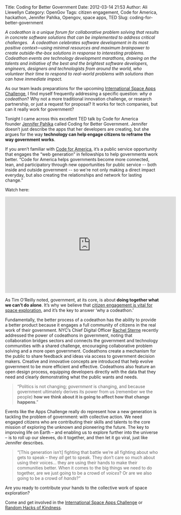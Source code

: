 Title: Coding for Better Government
Date: 2012-03-14 21:53
Author: Ali Llewellyn
Category: OpenGov
Tags: citizen engagement, Code for America, hackathon, Jennifer Pahlka, Opengov, space apps, TED
Slug: coding-for-better-government

*A codeathon is a unique forum for collaborative problem solving that
results in concrete software solutions that can be implemented to
address critical challenges.   A codeathon celebrates software
development in its most positive context—using minimal resources and
maximum brainpower to create outside-the-box solutions in response to
interesting problems.  Codeathon events are technology development
marathons, drawing on the talents and initiative of the best and the
brightest software developers, engineers, designers and technologists
from around the world, who volunteer their time to respond to real-world
problems with solutions than can have immediate impact.*

As our team leads preparations for the upcoming [International Space
Apps Challenge][], I find myself frequently addressing a specific
question: *why a codeathon*? Why not a more traditional innovation
challenge, or research partnership, or just a request for proposal? It
works for tech companies, but can it really work for government?

Tonight I came across this excellent TED talk by Code for America
founder [Jennifer Pahlka][] called Coding for Better Government.
Jennifer doesn’t just describe the apps that her developers are
creating, but she argues for the way **technology can help engage
citizens to reframe the way government works**.

If you aren’t familiar with [Code for America][], it’s a public service
opportunity that engages the “web generation” in fellowships to help
governments work better. “Code for America helps governments become more
connected, lean, and participatory through new opportunities for public
service -- both inside and outside government -- so we're not only
making a direct impact everyday, but also creating the relationships and
network for lasting change.”

Watch here:

<iframe src="http://www.youtube.com/embed/n4EhJ898r-k" frameborder="0" width="560" height="315"></iframe>

As Tim O’Reilly noted, government, at its core, is about **doing
together what we can’t do alone**. It’s why we believe that [citizen
engagement is vital for space exploration][], and it’s the key to answer
‘why a codeathon.’

Fundamentally, the better process of a codeathon has the ability to
provide a better product because it engages a full community of citizens
in the real work of their government. NYC’s Chief Digital
Officer [Rachel Sterne][] recently addressed the power of codeathons in
government, noting that collaboration bridges sectors and connects the
government and technology communities with a shared challenge,
encouraging collaborative problem solving and a more open government.
Codeathons create a mechanism for the public to share feedback and ideas
via access to government decision makers. Creative and innovative
concepts are introduced that help evolve government to be more efficient
and effective. Codeathons also feature an open design process, equipping
developers directly with the data that they need and clearly
demonstrating what the public wants and needs.

> “Politics is not changing; *government* is changing, and because
> government ultimately derives its power from us (remember we the
> people) **how we think about it is going to affect how that change
> happens**.”

Events like the Apps Challenge really do represent how a new generation
is tackling the problem of government: with collective action. We need
engaged citizens who are contributing their skills and talents to the
core mission of exploring the unknown and pioneering the future. The key
to improving life on Earth – and enabling us to explore further into the
universe – is to roll up our sleeves, do it together, and then let it go
viral, just like Jennifer describes.

> “[This generation isn’t] fighting that battle we’re all fighting about
> who gets to speak – they *all* get to speak. They don’t care so much
> about using their voices… they are using their hands to make their
> communities better. When it comes to the big things we need to do
> together, are we just going to be a crowd of *voices*? Or are we also
> going to be a crowd of *hands*?”

Are you ready to contribute your hands to the collective work of space
exploration?

Come and get involved in the [International Space Apps
Challenge][International Space Apps Challenge] or [Random Hacks of
Kindness][].

  [International Space Apps Challenge]: http://spaceappschallenge.org/
  [Jennifer Pahlka]: http://codeforamerica.org/author/jen/
  [Code for America]: http://codeforamerica.org/
  [citizen engagement is vital for space exploration]: http://open.nasa.gov/blog/2011/08/26/citizen-engagement/
  [Rachel Sterne]: https://twitter.com/#!/rachelsterne
  [Random Hacks of Kindness]: http://open.nasa.gov/blog/2011/12/05/a-summary-of-the-5th-global-event/
